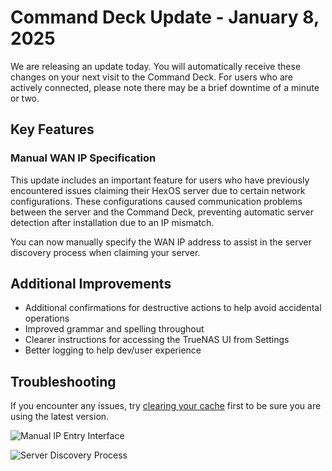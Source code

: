 # Command Deck Update - January 8, 2025

We are releasing an update today. You will automatically receive these changes on your next visit to the Command Deck. For users who are actively connected, please note there may be a brief downtime of a minute or two.

## Key Features

### Manual WAN IP Specification

This update includes an important feature for users who have previously encountered issues claiming their HexOS server due to certain network configurations. These configurations caused communication problems between the server and the Command Deck, preventing automatic server detection after installation due to an IP mismatch.

You can now manually specify the WAN IP address to assist in the server discovery process when claiming your server.

## Additional Improvements

- Additional confirmations for destructive actions to help avoid accidental operations
- Improved grammar and spelling throughout
- Clearer instructions for accessing the TrueNAS UI from Settings
- Better logging to help dev/user experience

## Troubleshooting

If you encounter any issues, try [clearing your cache](/troubleshooting/common-issues/ClearCache) first to be sure you are using the latest version.

![Manual IP Entry Interface](https://hub.hexos.com/uploads/monthly_2025_01/Screenshot2025-01-08at9_58_37AM.png.11d6883b96881715969e66cb5f74508b.png)

![Server Discovery Process](https://hub.hexos.com/uploads/monthly_2025_01/Screenshot2025-01-08at12_25_17PM.png.3c006916cedbfcae8dd117912b0544f9.png)